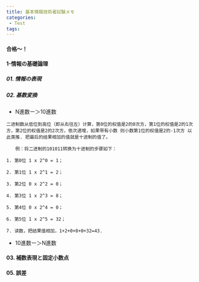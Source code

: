 ```yaml
---
title: 基本情報技術者試験メモ
categories:
 - Test
tags:
---
```


#### 合格〜！

#### 1-情報の基礎論理

##### 01. 情報の表現
##### 02. 基数変換
* N進数ー＞10進数

```
二进制数从低位到高位（即从右往左）计算，第0位的权值是2的0次方，第1位的权值是2的1次方，第2位的权值是2的2次方，依次递增，如果带有小数 则小数第1位的权值是2的-1次方 以此类推. 把最后的结果相加的值就是十进制的值了。

　　例：将二进制的101011转换为十进制的步骤如下：

1. 第0位 1 x 2^0 = 1；

2. 第1位 1 x 2^1 = 2；

3. 第2位 0 x 2^2 = 0；

4. 第3位 1 x 2^3 = 8；

5. 第4位 0 x 2^4 = 0；

6. 第5位 1 x 2^5 = 32；

7. 读数，把结果值相加，1+2+0+8+0+32=43.

```
* 10進数ー＞N進数

#### 03. 補数表現と固定小数点
#### 05. 誤差
